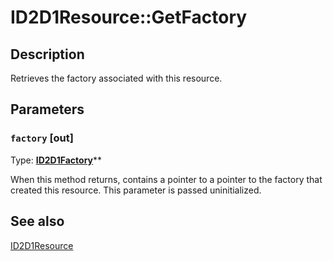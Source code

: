 # ID2D1Resource::GetFactory

## Description

Retrieves the factory associated with this resource.

## Parameters

### `factory` [out]

Type: **[ID2D1Factory](https://learn.microsoft.com/windows/win32/api/d2d1/nn-d2d1-id2d1factory)****

When this method returns, contains a pointer to a pointer to the factory that created this resource. This parameter is passed uninitialized.

## See also

[ID2D1Resource](https://learn.microsoft.com/windows/win32/api/d2d1/nn-d2d1-id2d1resource)